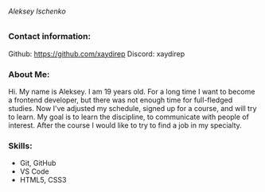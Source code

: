 ###### Aleksey Ischenko
### Contact information:
Github: <https://github.com/xaydirep>
Discord: xaydirep
### About Me:
Hi. My name is Aleksey. I am 19 years old. For a long time I want to become a frontend developer, but there was not enough time for full-fledged studies. Now I've adjusted my schedule, signed up for a course, and will try to learn. My goal is to learn the discipline, to communicate with people of interest. After the course I would like to try to find a job in my specialty.
### Skills:
+ Git, GitHub
+ VS Code
+ HTML5, CSS3
